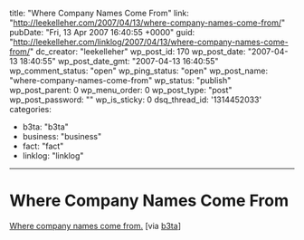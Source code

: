 title: "Where Company Names Come From"
link: "http://leekelleher.com/2007/04/13/where-company-names-come-from/"
pubDate: "Fri, 13 Apr 2007 16:40:55 +0000"
guid: "http://leekelleher.com/linklog/2007/04/13/where-company-names-come-from/"
dc_creator: "leekelleher"
wp_post_id: 170
wp_post_date: "2007-04-13 18:40:55"
wp_post_date_gmt: "2007-04-13 16:40:55"
wp_comment_status: "open"
wp_ping_status: "open"
wp_post_name: "where-company-names-come-from"
wp_status: "publish"
wp_post_parent: 0
wp_menu_order: 0
wp_post_type: "post"
wp_post_password: ""
wp_is_sticky: 0
dsq_thread_id: '1314452033'
categories:
  - b3ta: "b3ta"
  - business: "business"
  - fact: "fact"
  - linklog: "linklog"

---

# Where Company Names Come From

<a href="http://www.fortymedia.com/blog/post/69">Where company names come from.</a> [via <a href="http://b3ta.com/newsletter/issue271/">b3ta</a>]